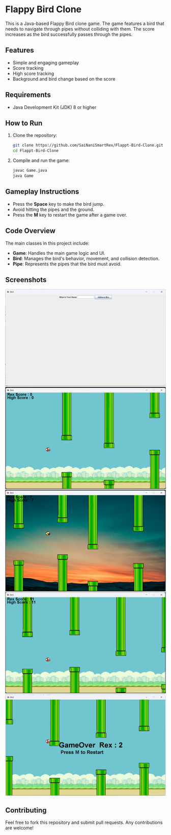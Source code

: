# Flappy Bird Clone

This is a Java-based Flappy Bird clone game. The game features a bird that needs to navigate through pipes without colliding with them. The score increases as the bird successfully passes through the pipes.

## Features

- Simple and engaging gameplay
- Score tracking
- High score tracking
- Background and bird change based on the score

## Requirements

- Java Development Kit (JDK) 8 or higher

## How to Run

1. Clone the repository:
    ```bash
    git clone https://github.com/SaiNaniSmartRex/Flappt-Bird-Clone.git
    cd Flappt-Bird-Clone
    ```

2. Compile and run the game:
    ```bash
    javac Game.java
    java Game
    ```

## Gameplay Instructions

- Press the **Space** key to make the bird jump.
- Avoid hitting the pipes and the ground.
- Press the **M** key to restart the game after a game over.

## Code Overview

The main classes in this project include:

- **Game**: Handles the main game logic and UI.
- **Bird**: Manages the bird's behavior, movement, and collision detection.
- **Pipe**: Represents the pipes that the bird must avoid.

## Screenshots

![Game Screenshot - 1](Screenshots/First.png)
![Game Screenshot - 2](Screenshots/Second.png)
![Game Screenshot - 3](Screenshots/Third.png)
![Game Screenshot - 4](Screenshots/Four.png)
![Game Screenshot - 5](Screenshots/Five.png)


## Contributing

Feel free to fork this repository and submit pull requests. Any contributions are welcome!
